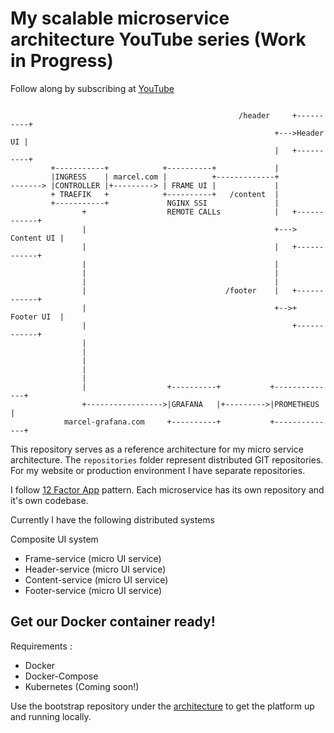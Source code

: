 # My scalable microservice architecture YouTube series (Work in Progress)

Follow along by subscribing at [YouTube](https://youtube.com/c/marceldempers)

```

                                                   /header     +----------+
                                                           +--->Header UI |
                                                           |   +----------+
         +-----------+            +----------+             |
         |INGRESS    | marcel.com |          +-------------+
-------> |CONTROLLER |+---------> | FRAME UI |             |
         + TRAEFIK   +            +----------+   /content  |
         +-----------+             NGINX SSI               |
                +                  REMOTE CALLs            |   +------------+
                |                                          +---> Content UI |
                |                                          |   +------------+
                |                                          |
                |                                          |
                |                                          |
                |                               /footer    |   +------------+
                |                                          +-->+ Footer UI  |
                |                                              +------------+
                |
                |
                |
                |
                |
                |                  +----------+           +--------------+
                +----------------->|GRAFANA   |+--------->|PROMETHEUS    |
            marcel-grafana.com     +----------+           +--------------+
```

This repository serves as a reference architecture for my micro service architecture. 
The `repositories` folder represent distributed GIT repositories.
For my website or production environment I have separate repositories.

I follow [12 Factor App](https://12factor.net/codebase) pattern. 
Each microservice has its own repository and it's own codebase.

Currently I have the following distributed systems

Composite UI system
* Frame-service (micro UI service)
* Header-service (micro UI service)
* Content-service (micro UI service)
* Footer-service (micro UI service)

## Get our Docker container ready!


Requirements :

* Docker
* Docker-Compose
* Kubernetes (Coming soon!)

Use the bootstrap repository under the [architecture](./repositories/architecture) to get the platform up and running locally.




